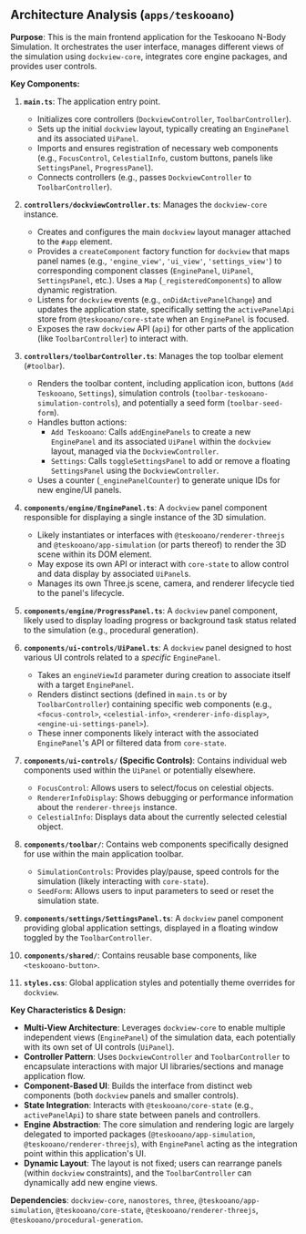 ## Architecture Analysis (`apps/teskooano`)

**Purpose**: This is the main frontend application for the Teskooano N-Body Simulation. It orchestrates the user interface, manages different views of the simulation using `dockview-core`, integrates core engine packages, and provides user controls.

**Key Components:**

1.  **`main.ts`**: The application entry point.

    - Initializes core controllers (`DockviewController`, `ToolbarController`).
    - Sets up the initial `dockview` layout, typically creating an `EnginePanel` and its associated `UiPanel`.
    - Imports and ensures registration of necessary web components (e.g., `FocusControl`, `CelestialInfo`, custom buttons, panels like `SettingsPanel`, `ProgressPanel`).
    - Connects controllers (e.g., passes `DockviewController` to `ToolbarController`).

2.  **`controllers/dockviewController.ts`**: Manages the `dockview-core` instance.

    - Creates and configures the main `dockview` layout manager attached to the `#app` element.
    - Provides a `createComponent` factory function for `dockview` that maps panel names (e.g., `'engine_view'`, `'ui_view'`, `'settings_view'`) to corresponding component classes (`EnginePanel`, `UiPanel`, `SettingsPanel`, etc.). Uses a `Map` (`_registeredComponents`) to allow dynamic registration.
    - Listens for `dockview` events (e.g., `onDidActivePanelChange`) and updates the application state, specifically setting the `activePanelApi` store from `@teskooano/core-state` when an `EnginePanel` is focused.
    - Exposes the raw `dockview` API (`api`) for other parts of the application (like `ToolbarController`) to interact with.

3.  **`controllers/toolbarController.ts`**: Manages the top toolbar element (`#toolbar`).

    - Renders the toolbar content, including application icon, buttons (`Add Teskooano`, `Settings`), simulation controls (`toolbar-teskooano-simulation-controls`), and potentially a seed form (`toolbar-seed-form`).
    - Handles button actions:
      - `Add Teskooano`: Calls `addEnginePanels` to create a new `EnginePanel` and its associated `UiPanel` within the `dockview` layout, managed via the `DockviewController`.
      - `Settings`: Calls `toggleSettingsPanel` to add or remove a floating `SettingsPanel` using the `DockviewController`.
    - Uses a counter (`_enginePanelCounter`) to generate unique IDs for new engine/UI panels.

4.  **`components/engine/EnginePanel.ts`**: A `dockview` panel component responsible for displaying a single instance of the 3D simulation.

    - Likely instantiates or interfaces with `@teskooano/renderer-threejs` and `@teskooano/app-simulation` (or parts thereof) to render the 3D scene within its DOM element.
    - May expose its own API or interact with `core-state` to allow control and data display by associated `UiPanel`s.
    - Manages its own Three.js scene, camera, and renderer lifecycle tied to the panel's lifecycle.

5.  **`components/engine/ProgressPanel.ts`**: A `dockview` panel component, likely used to display loading progress or background task status related to the simulation (e.g., procedural generation).

6.  **`components/ui-controls/UiPanel.ts`**: A `dockview` panel designed to host various UI controls related to a _specific_ `EnginePanel`.

    - Takes an `engineViewId` parameter during creation to associate itself with a target `EnginePanel`.
    - Renders distinct sections (defined in `main.ts` or by `ToolbarController`) containing specific web components (e.g., `<focus-control>`, `<celestial-info>`, `<renderer-info-display>`, `<engine-ui-settings-panel>`).
    - These inner components likely interact with the associated `EnginePanel`'s API or filtered data from `core-state`.

7.  **`components/ui-controls/` (Specific Controls)**: Contains individual web components used within the `UiPanel` or potentially elsewhere.

    - `FocusControl`: Allows users to select/focus on celestial objects.
    - `RendererInfoDisplay`: Shows debugging or performance information about the `renderer-threejs` instance.
    - `CelestialInfo`: Displays data about the currently selected celestial object.

8.  **`components/toolbar/`**: Contains web components specifically designed for use within the main application toolbar.

    - `SimulationControls`: Provides play/pause, speed controls for the simulation (likely interacting with `core-state`).
    - `SeedForm`: Allows users to input parameters to seed or reset the simulation state.

9.  **`components/settings/SettingsPanel.ts`**: A `dockview` panel component providing global application settings, displayed in a floating window toggled by the `ToolbarController`.

10. **`components/shared/`**: Contains reusable base components, like `<teskooano-button>`.

11. **`styles.css`**: Global application styles and potentially theme overrides for `dockview`.

**Key Characteristics & Design:**

- **Multi-View Architecture**: Leverages `dockview-core` to enable multiple independent views (`EnginePanel`) of the simulation data, each potentially with its own set of UI controls (`UiPanel`).
- **Controller Pattern**: Uses `DockviewController` and `ToolbarController` to encapsulate interactions with major UI libraries/sections and manage application flow.
- **Component-Based UI**: Builds the interface from distinct web components (both `dockview` panels and smaller controls).
- **State Integration**: Interacts with `@teskooano/core-state` (e.g., `activePanelApi`) to share state between panels and controllers.
- **Engine Abstraction**: The core simulation and rendering logic are largely delegated to imported packages (`@teskooano/app-simulation`, `@teskooano/renderer-threejs`), with `EnginePanel` acting as the integration point within this application's UI.
- **Dynamic Layout**: The layout is not fixed; users can rearrange panels (within `dockview` constraints), and the `ToolbarController` can dynamically add new engine views.

**Dependencies**: `dockview-core`, `nanostores`, `three`, `@teskooano/app-simulation`, `@teskooano/core-state`, `@teskooano/renderer-threejs`, `@teskooano/procedural-generation`.
